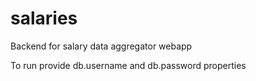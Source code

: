 # salaries
Backend for salary data aggregator webapp

To run provide db.username and db.password properties
